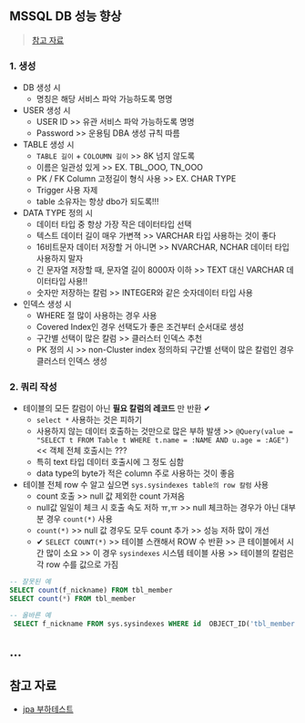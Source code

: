 ## MSSQL DB 성능 향상
> [참고 자료](https://kwomy.tistory.com/37)
### 1. 생성
- DB 생성 시
  - 명칭은 해당  서비스 파악 가능하도록 명명
- USER 생성 시
  - USER ID >> 유관 서비스 파악 가능하도록 명명
  - Password >> 운용팀 DBA 생성 규칙 따름
- TABLE 생성 시
  - `TABLE 길이` + `COLOUMN 길이` >> 8K 넘지 않도록
  - 이름은 일관성 있게 >> EX. TBL_OOO, TN_OOO
  - PK / FK Column 고정길이 형식 사용 >> EX. CHAR TYPE
  - Trigger 사용 자제
  - table 소유자는 항상 dbo가 되도록!!!
- DATA TYPE 정의 시
  - 데이터 타입 중 항상 가장 작은 데이터타입 선택
  - 텍스트 데이터 길이 매우 가변젹 >> VARCHAR 타입 사용하는 것이 좋다
  - 16비트문자 데이터 저장할 거 아니면 >> NVARCHAR, NCHAR 데이터 타입 사용하지 말자
  - 긴 문자열 저장할 때, 문자열 길이 8000자 이하 >> TEXT 대신 VARCHAR 데이터타입 사용!!
  - 숫자만 저장하는 칼럼 >> INTEGER와 같은 숫자데이터 타입 사용
- 인덱스 생성 시
  - WHERE 절 많이 사용하는 경우 사용
  - Covered Index인 경우 선택도가 좋은 조건부터 순서대로 생성
  - 구간별 선택이 많은 칼럼 >> 클러스터 인덱스 추천
  - PK 정의 시 >> non-Cluster index 정의하되 구간별 선택이 많은 칼럼인 경우 클러스터 인덱스 생성
### 2. 쿼리 작성 
- 테이블의 모든 칼럼이 아닌 __필요 칼럼의 레코드__ 만 반환 ✔
  - `select *` 사용하는 것은 피하기
  - 사용하지 않는 데이터 호출하는 것만으로 많은 부하 발생 >> `@Query(value = "SELECT t FROM Table t WHERE t.name = :NAME AND u.age = :AGE")` << 객체 전체 호출시는 ???
  - 특히 text 타입 데이터 호출시에 그 정도 심함 
  - data type의 byte가 적은 column 주로 사용하는 것이 좋음 
- 테이블 전체 row 수 알고 싶으면 `sys.sysindexes table의 row 칼럼` 사용
  - count 호출 >> null 값 제외한 count 가져옴
  - null값 일일이 체크 시 호출 속도 저하 ㅠ,ㅠ >> null 체크하는 경우가 아닌 대부분 경우 `count(*)` 사용
  - `count(*)` >> null 값 경우도 모두 count 추가 >> 성능 저하 많이 개선
  - ✔ `SELECT COUNT(*)` >> 테이블 스캔해서 ROW 수 반환 >> 큰 테이블에서 시간 많이 소요 >> 이 경우 `sysindexes` 시스템 테이블 사용 >> 테이블의 칼럼은 각 row 수를 값으로 가짐
```sql
-- 잘못된 예
SELECT count(f_nickname) FROM tbl_member 
SELECT count(*) FROM tbl_member

-- 올바른 예
 SELECT f_nickname FROM sys.sysindexes WHERE id  OBJECT_ID('tbl_member') AND indid < 2; ✔
```
...
---
## 참고 자료 
- [jpa 부하테스트](https://velog.io/@qf9ar8nv/JPA-N1-%EB%AC%B8%EC%A0%9C-%EA%B7%B8%EB%A6%AC%EA%B3%A0)
